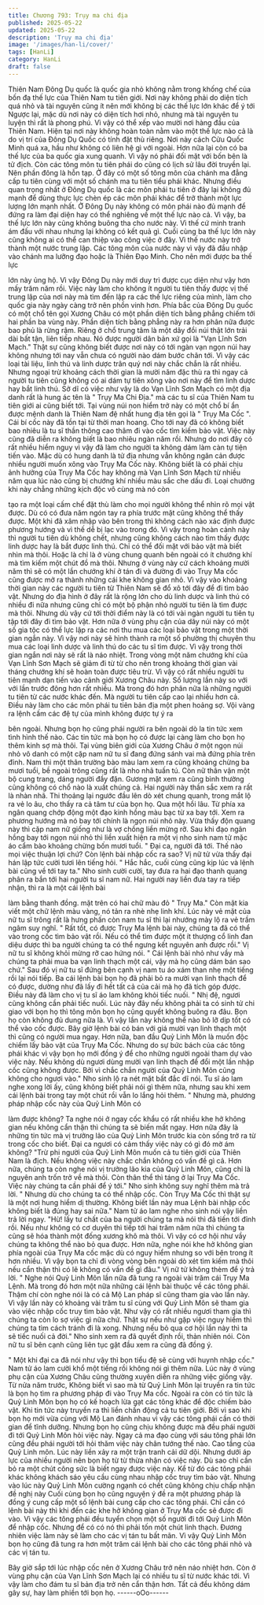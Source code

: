 ```yaml
---
title: Chương 793: Trụy ma chi địa
published: 2025-05-22
updated: 2025-05-22
description: 'Trụy ma chi địa'
image: '/images/han-li/cover/'
tags: [HanLi]
category: HanLi
draft: false
---
```


Thiên Nam Đông Dụ quốc là quốc gia nhỏ không nằm trong
khống chế của bốn đạ thế lực của Thiên Nam tu tiên giới.
Nơi này không phải do diện tích quá nhỏ và tài nguyên cũng ít
nên mới không bị các thế lực lớn khác để ý tới
Ngược lại, mặc dù nơi này có diện tích hơi nhỏ, nhưng mà tài
nguyên tu luyện thì rất là phong phú. Vì vậy có thể xếp vào mười
nơi hàng đầu của Thiên Nam.
Hiện tại nơi này không hoàn toàn nằm vào một thế lực nào cả là
do vị trí của Đông Dụ Quốc có tính đặt thù riêng.
Nơi này cách Cửu Quốc Minh quá xa, hầu như không có liên hệ
gì với ngoài. Hơn nữa lại còn có ba thế lực của ba quốc gia xung
quanh. Vì vậy nó phải đối mặt với bốn bên là tử địch.
Còn các tông môn tu tiên phái do cũng có lịch sử lâu đời truyền
lại. Nên phần đông là hỗn tạp. Ở đây có một số tông môn của
chánh ma đẳng cấp tu tiên cùng với một số chánh ma tu tiên tiểu
phái khác. Nhưng điều quan trọng nhất ở Đông Dụ quốc là các
môn phái tu tiên ở đây lại không đủ mạnh để dùng thực lực chèn
ép các môn phái khác để trở thành một lực lượng lớn mạnh nhất.
Ở Đông Dụ này không có môn phái nào đủ mạnh để đứng ra làm
đại diện hay có thể nghiêng về một thế lực nào cả.
Vì vậy, ba thế lực lớn này cũng không buông tha cho nước này. Vì
thế cứ minh tranh ám đấu với nhau nhưng lại không có kết quả gì.
Cuối cùng ba thế lực lớn này cũng không ai có thể can thiệp vào
công việc ở đây. Vì thế nước này trở thành một nước trung lập.
Các tông môn của nước này vì vậy đã đầu nhập vào chánh ma
lưỡng đạo hoặc là Thiên Đạo Minh. Cho nên mới được ba thế lực

lớn này ủng hộ. Vì vậy Đông Dụ này mới duy trì được cục diện
như vậy hơn mấy trăm năm rồi. Việc này làm cho không ít người
tu tiên thấy được vị thế trung lập của nơi này mà tìm đến lập ra
các thế lực riêng của mình, làm cho quốc gia này ngày càng trở
nên phồn vinh hơn.
Phía bắc của Đông Dụ quốc có một chổ tên gọi Xương Châu có
một phần diện tích bằng phẳng chiếm tới hai phần ba vùng này.
Phần diện tích bằng phẳng này ra hơn phân nữa được bao phủ là
rừng rậm. Riêng ở chổ trung tâm là một dãy đồi núi thật lớn trải
dài bất tận, liên tiếp nhau. Nó được người dân bản xứ gọi là "Vạn
Lĩnh Sơn Mạch."
Thật sự cũng không biết được nơi này có tới ngàn vạn ngọn núi
hay không nhưng tới nay vẫn chưa có người nào dám bước chân
tới. Vì vậy các loại tài liệu, linh thú và linh dược trân quý nơi này
chắc chắn là rất nhiều. Nhưng ngoại trừ khoảng cách thời gian là
mười năm đặc thù ra thì ngay cả người tu tiên cũng không có ai
dám tự tiên xông vào nơi này để tìm linh dược hay bắt linh thú.
Sở dĩ có việc như vậy là do Vạn Lĩnh Sơn Mạch có một địa danh
rất là hung ác tên là " Trụy Ma Chi Địa." mà các tu sĩ của Thiên
Nam tu tiên giới ai cũng biết tới.
Tại vùng núi non hiểm trở này có một chổ bí ẩn được mệnh danh
là Thiên Nam đệ nhất hung địa tên gọi là " Trụy Ma Cốc ".
Cái bí cốc này đã tồn tại từ thời man hoang. Cho tới nay đã có
không biết bao nhiêu là tu sĩ thần thông cao thâm đi vào cốc tìm
kiếm bảo vật. Việc này cũng đã diễn ra không biết là bao nhiêu
ngàn năm rồi. Nhưng do nơi đây có rất nhiều hiểm nguy vì vậy đã
làm cho người ta không dám làm càn tự tiện tiến vào.
Mặc dù có hung danh là tử địa nhưng vẫn không ngăn cản được
nhiều người muốn xông vào Trụy Ma Cốc này. Không biết là có
phải chịu ảnh hưởng của Trụy Ma Cốc hay không mà Vạn Lĩnh
Sơn Mạch từ nhiều năm qua lúc nào cũng bị chướng khí nhiều
màu sắc che dấu đi.
Loại chướng khi này chẳng những kịch độc vô cùng mà nó còn

tạo ra một loại cấm chế đặt thù làm cho mọi người không thể nhìn
rõ mọi vật được. Dù có có đưa năm ngón tay ra phía trước mặt
cũng không thể thấy được. Một khi đã xâm nhập vào bên trong thì
không cách nào xác định được phương hướng và vì thế dễ bị lạc
vào trong đó.
Vì vậy trong hoàn cảnh này thì người tu tiên dù không chết,
nhưng cũng không cách nào tìm thấy được linh dược hay là bắt
được linh thú. Chỉ có thể đối mặt với bảo vật mà biết nhìn mà thôi.
Hoặc là chỉ là ở vùng chung quanh bên ngoài có ít chướng khí mà
tìm kiếm một chút đồ mà thôi.
Nhưng ở vùng này cứ cách khoảng mười năm thì sẽ có một lần
chướng khí ở tán đi và đường đi vào Trụy Ma cốc cũng được mở
ra thành những cái khe không gian nhỏ. Vì vậy vào khoảng thời
gian này các người tu tiên từ Thiên Nam sẽ đổ xô tới đây để đi
tìm bảo vật.
Nhưng do địa hình ở đây rất là rộng lớn cho dù linh dược và linh
thú có nhiều đi nữa nhưng cũng chỉ có một bộ phận nhỏ người tu
tiên là tìm được mà thôi. Nhưng dù vậy cứ tới thời điểm này là có
tới vài ngàn người tu tiên tụ tập tới đây đi tìm bảo vật.
Hơn nữa ở vùng phụ cận của dãy núi này có một số gia tộc có thế
lực lập ra các nơi thu mua các loại bảo vật trong một thời gian
ngắn này. Vì vậy nơi này sẽ hình thành ra một số phường thị
chuyên thu mua các loại linh dược và linh thú do các tu sĩ tìm
được. Vì vậy trong thời gian ngắn nơi này sẽ rất là náo nhiệt.
Trong vòng một năm chướng khí của Vạn Lĩnh Sơn Mạch sẽ
giảm đi từ từ cho nên trong khoảng thời gian vài tháng chướng
khí sẽ hoàn toàn được tiêu trừ.
Vì vậy có rất nhiều người tu tiên mạnh dạn tiến vào cảnh giới
Xương Châu này. Số lượng lần này so với với lần trước đông hơn
rất nhiều. Mà trong đó hơn phân nữa là những người tu tiên từ
các nước khác đến. Mà người tu tiên cấp cao lại nhiều hơn cả.
Điều này làm cho các môn phái tu tiên bản địa một phen hoảng
sợ. Vội vàng ra lệnh cấm các đệ tự của mình không được tự ý ra

bên ngoài. Nhưng bọn họ cũng phái người ra bên ngoài dò la tin
tức xem tình hình thế nào.
Các tin tức mà bọn họ có được lại càng làm cho bọn họ thêm kinh
sợ mà thôi.
Tại vùng biên giới của Xương Châu ở một ngọn núi nhỏ vô danh
có một cặp nam nữ tu sĩ đang đứng sánh vai mà đứng phía trên
đỉnh.
Nam thì một thân trường bào màu lam xem ra cũng khoảng
chừng ba mươi tuổi, bề ngoài trông cũng rất là nho nhã tuấn tú.
Còn nữ thân vận một bộ cung trang, dáng người đầy đặn. Gương
mặt xem ra cũng bình thường cũng không có chổ nào là xuất
chúng cả.
Hai người này thần sắc xem ra rất là nhàn nhã. Thi thoảng lại
ngước đầu lên dò xét chung quanh, trong mắt lộ ra vẻ lo âu, cho
thấy ra cả tâm tư của bọn họ.
Qua một hồi lâu. Từ phía xa ngân quang chớp động một đạo kinh
hồng màu bạc từ xa bay tới. Xem ra phương hướng mà nó bay
tới chính là ngọn núi nhỏ này.
Vừa thấy độn quang này thì cặp nam nữ giống như là vợ chồng
liền mừng rỡ.
Sau khi đạo ngân hồng bay tới ngọn núi nhỏ thì liền xuất hiện ra
một vị nho sinh nam tử mặc áo cẩm bào khoảng chừng bốn mươi
tuổi.
" Đại ca, người đã tới. Thế nào mọi việc thuận lợi chứ? Còn lệnh
bài nhập cốc ra sao? Vị nữ tử vừa thấy đại hán lập tức cười tươi
lên tiếng hỏi.
" Hắc hắc, cuối cùng cũng kịp lúc và lệnh bài cũng về tới tay ta."
Nho sinh cười cười, tay đưa ra hai đạo thanh quang phân ra bắn
tới hai người tu sĩ nam nữ.
Hai người nay liền đưa tay ra tiếp nhận, thì ra là một cái lệnh bài

làm bằng thanh đồng. mặt trên có hai chữ màu đỏ " Trụy Ma."
Còn mặt kia viết một chữ lệnh màu vàng, nó tản ra nhè nhẹ linh
khí.
Lúc này vẻ mặt của nữ tu sĩ trông rất là hưng phấn còn nam tu sĩ
thì lại nhướng mày lộ ra vẻ trầm ngâm suy nghĩ.
" Rất tốt, có được Trụy Ma lệnh bài này, chúng ta đã có thể vào
trong cốc tìm bảo vật rồi. Nếu có thể tìm được một ít thượng cổ
linh đan diệu dược thì ba người chúng ta có thể ngưng kết
nguyên anh được rồi." Vị nữ tu sĩ không khỏi mừng rỡ cao hứng
nói.
" Cái lệnh bài nhỏ như vầy mà chúng ta phải mua ba vạn linh
thạch một cái, vậy mà họ cũng dám bán sao chứ." Sau đó vị nữ tu
sĩ đứng bên cạnh vị nam tu áo xám than nhẹ một tiếng rồi lại nói
tiếp.
Ba cái lệnh bài bọn họ đã phải bỏ ra mười vạn linh thạch để có
được, dường như đã lấy đi hết tất cả của cải mà họ đã tích góp
được. Điều này đã làm cho vị tu sĩ áo lam không khỏi tiếc nuối.
" Nhị đệ, ngươi cũng không cần phải tiếc nuối. Lúc này đây nếu
không phải ta có sinh tử chi giao với bọn họ thì tông môn bọn họ
cũng quyết không buông ra đâu. Bọn họ còn không đủ dung nữa
là. Vì vậy lần này không thể nào bỏ lỡ dịp tốt có thể vào cốc
được. Bây giờ lệnh bài có bán với giá mười vạn linh thạch một thì
cũng có người mua ngay. Hơn nữa, ban đầu Quỷ Linh Môn là
muốn độc chiếm lấy bảo vật của Trụy Ma Cốc. Nhưng do sự bức
bách của các tông phái khác vì vậy bọn họ mới đồng ý để cho
những người ngoài tham dự vào việc này. Nếu không dù ngươi
dùng mười vạn linh thạch để đổi một lần nhập cốc cũng không
được. Bởi vì chắc chắn người của Quỷ Linh Môn cũng không cho
ngươi vào." Nho sinh lộ ra nét mặt bất đắc dĩ nói.
Tu sĩ áo lam nghe xong lời ấy, cũng không biết phải nói gì thêm
nữa, nhưng sau khi xem cái lệnh bài trong tay một chút rồi vẫn lo
lắng hỏi thêm.
" Nhưng mà, phương pháp nhập cốc này của Quỷ Linh Môn có

làm được không? Ta nghe nói ở ngay cốc khẩu có rất nhiều khe
hở không gian nếu không cẩn thận thì chúng ta sẽ biến mất ngay.
Hơn nữa đây là những tin tức mà vị trưởng lão của Quỷ Linh Môn
trước kia còn sống trở ra từ trong cốc cho biết. Đại ca ngươi có
cảm thấy việc này có gì đó mờ ám không?
"Trừ phi người của Quỷ Linh Môn muốn cả tu tiên giới của Thiên
Nam là địch. Nếu không việc này chắc chắn không có vấn đề gì
cả. Hơn nữa, chúng ta còn nghe nói vị trưởng lão kia của Quỷ
Linh Môn, cũng chỉ là nguyên anh trốn trở về mà thôi. Còn thân
thể thì táng ở lại Trụy Ma Cốc. Việc này chúng ta cần phải để ý
tới." Nho sinh không suy nghĩ thêm mà trả lời.
" Nhưng dù cho chúng ta có thể nhập cốc. Còn Trụy Ma Cốc thì
thật sự là một nơi hung hiểm dị thường. Không biết lần này mua
Lệnh bài nhập cốc không biết là đúng hay sai nữa." Nam tử áo
lam nghe nho sinh nói vậy liền trả lời ngay.
"Hừ! lấy tư chất của ba người chúng ta mà nói thì đã tiến tới đỉnh
rồi. Nếu như không có cơ duyên thì tiếp tới hai trăm năm nữa thì
chúng ta cũng sẽ hóa thành một đống xương khô mà thôi. Vì vậy
có cơ hội như vầy chúng ta không thể nào bỏ qua được. Hơn nữa,
nghe nói khe hở không gian phía ngoài của Trụy Ma cốc mặc dù
có nguy hiểm nhưng so với bên trong ít hơn nhiều. Vì vậy bọn ta
chỉ đi vòng vòng bên ngoài dò xét tìm kiếm mà thôi nếu cẩn thận
thì có lẽ không có vấn đề gì đâu." Vị nữ tử không thèm để ý trả
lời.
" Nghe nói Quỷ Linh Môn lần nữa đã tung ra ngoài vài trăm cái
Trụy Ma Lệnh. Mà trong đó hơn một nữa những cái lệnh bài thuộc
về các tông phái. Thậm chí còn nghe nói là có cả Mộ Lan pháp sĩ
cũng tham gia vào lần này. Vì vậy lần này có khoảng vài trăm tu sĩ
cùng với Quỷ Linh Môn sẽ tham gia vào việc nhập cốc truy tìm
bảo vật. Như vậy có rất nhiều ngươi tham gia thì chúng ta còn lo
sợ việc gì nữa chứ. Thật sự nếu như gặp việc nguy hiểm thì
chúng ta tìm cách tránh đi là xong. Nhưng nếu bỏ qua cơ hội lần
này thì ta sẽ tiếc nuối cả đời." Nho sinh xem ra đã quyết định rồi,
thản nhiên nói. Còn nữ tu sĩ bên cạnh cũng liên tục gật đầu xem
ra cũng đã đồng ý.

" Một khi đại ca đã nói như vậy thì bọn tiểu đệ sẽ cùng với huynh
nhập cốc." Nam tử áo lam cười khổ một tiếng rồi không nói gì
thêm nữa.
Lúc này ở vùng phụ cận của Xương Châu cũng thường xuyên
diễn ra những việc giống vậy.
Từ nửa năm trước, Không biết vì sao mà từ Quỷ Linh Môn lại
truyền ra tin tức là bọn họ tìm ra phương pháp đi vào Trụy Ma
cốc. Ngoài ra còn có tin tức là Quỷ Linh Môn bọn họ có kế hoạch
lừa gạt các tông khác để độc chiếm bảo vật.
Khi tin tức này truyền ra thì liền chấn động cả tu tiên giới.
Bởi vì sao khi bọn họ mới vừa cùng với Mộ Lan đánh nhau vì vậy
các tông phái cần có thời gian để tĩnh dưỡng. Nhưng bọn họ cũng
chịu không được mà đều phái người đi tới Quỷ Linh Môn hỏi việc
này. Ngay cả ma đạo cùng với sáu tông phái lớn cũng đều phái
người tới hỏi thăm việc này chân tướng thế nào.
Cao tầng của Quỷ Linh môn. Lúc này liền xảy ra một trận tranh
cải dữ dội. Nhưng dưới áp lực của nhiều người nên bọn họ từ từ
thừa nhận có việc này. Dù sao chỉ cần bỏ ra một chút công sức là
biết ngay được việc này.
Kể từ đó các tông phái khác không khách sáo yêu cầu cùng nhau
nhập cốc truy tìm bảo vật. Nhưng vào lúc này Quỷ Linh Môn
cường ngạnh có chết cũng không chịu chấp nhận đề nghị này
Cuối cùng bọn họ cũng nguyện ý đề ra một phương pháp là đồng
ý cung cấp một số lệnh bài cung cấp cho các tông phái. Chỉ cần
có lệnh bài này thì khi đến các khe hở không gian ở Trụy Ma cốc
sẽ được đi vào. Vì vậy các tông phái đều tuyển chọn một số
người đi tới Quỷ Linh Môn để nhập cốc. Nhưng để có có nó thì
phải tốn một chút linh thạch.
Đương nhiên việc làm này sẽ làm cho các vị tán tu bất mãn. Vì
vậy Quỷ Linh Môn bọn họ cũng đã tung ra hơn một trăm cái lệnh
bài cho các tông phái nhỏ và các vị tán tu.

Bây giờ sắp tới lúc nhập cốc nên ở Xương Châu trở nên náo
nhiệt hơn. Còn ở vùng phụ cận của Vạn Lĩnh Sơn Mạch lại có
nhiều tu sĩ từ nước khác tới. Vì vậy làm cho đám tu sĩ bản địa trở
nên cẩn thận hơn. Tất cả đều không dám gây sự, hay làm phiền
tới bọn họ.
------oOo------
